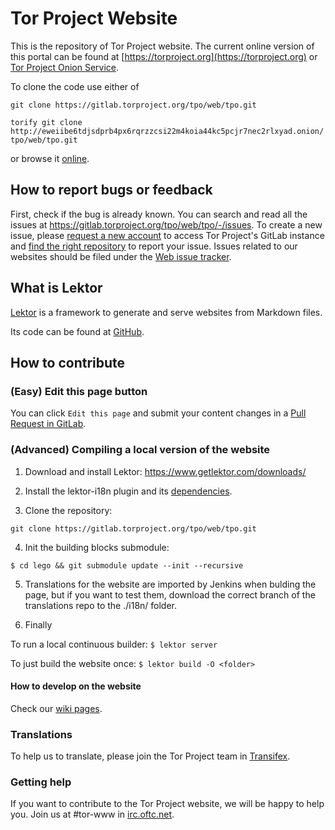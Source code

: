 # Tor Project Website

This is the repository of Tor Project website. The current online version of this portal can be found at [https://torproject.org](https://torproject.org) or [Tor Project Onion Service](http://2gzyxa5ihm7nsggfxnu52rck2vv4rvmdlkiu3zzui5du4xyclen53wid.onion/).

To clone the code use either of

```git clone https://gitlab.torproject.org/tpo/web/tpo.git```

```torify git clone http://eweiibe6tdjsdprb4px6rqrzzcsi22m4koia44kc5pcjr7nec2rlxyad.onion/tpo/web/tpo.git```

or browse it [online](https://gitlab.torproject.org/tpo/web/tpo/).

## How to report bugs or feedback

First, check if the bug is already known. You can search and read all the issues at https://gitlab.torproject.org/tpo/web/tpo/-/issues. To create a new issue, please [request a new account](https://gitlab.onionize.space/) to access Tor Project's GitLab instance and [find the right repository](https://gitlab.torproject.org/tpo) to report your issue. Issues related to our websites should be filed under the [Web issue tracker](https://gitlab.torproject.org/groups/tpo/web/-/issues).

## What is Lektor

[Lektor](https://www.getlektor.com/) is a framework to generate and serve websites from Markdown files.

Its code can be found at [GitHub](https://github.com/lektor/lektor).

## How to contribute

### (Easy) Edit this page button

You can click ```Edit this page``` and submit your content changes in a [Pull Request in GitLab](https://gitlab.torproject.org/tpo/web/tpo/-/merge_requests).

### (Advanced) Compiling a local version of the website

1. Download and install Lektor: https://www.getlektor.com/downloads/

2. Install the lektor-i18n plugin and its [dependencies](https://github.com/numericube/lektor-i18n-plugin#prerequisites).

3. Clone the repository:

```git clone https://gitlab.torproject.org/tpo/web/tpo.git```

4. Init the building blocks submodule:

```$ cd lego && git submodule update --init --recursive```

5. Translations for the website are imported by Jenkins when bulding the page, but if you want to test them, download the correct branch of the translations repo to the ./i18n/ folder.

6. Finally

To run a local continuous builder: ```$ lektor server```

To just build the website once: ```$ lektor build -O <folder>```

#### How to develop on the website

Check our [wiki pages](https://gitlab.torproject.org/tpo/web/team/-/wikis/documentation/How-to-develop-on-the-website).

### Translations

To help us to translate, please join the Tor Project team in [Transifex](https://www.transifex.com/).


### Getting help

If you want to contribute to the Tor Project website, we will be happy to help you. Join us at #tor-www in [irc.oftc.net](https://support.torproject.org/get-in-touch/irc-help/).
